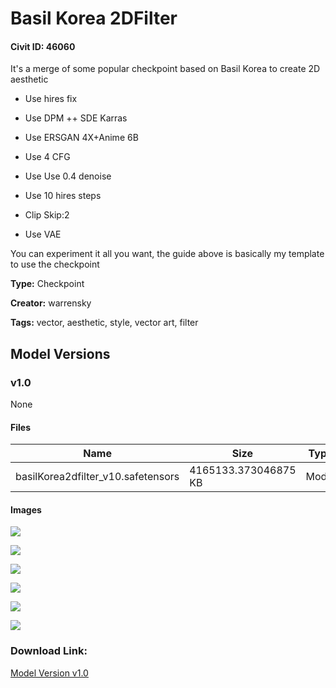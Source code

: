 # Basil Korea 2DFilter

#### Civit ID: 46060

<p>It's a merge of some popular checkpoint based on Basil Korea to create 2D aesthetic</p><ul><li><p>Use hires fix</p></li><li><p>Use DPM ++ SDE Karras</p></li><li><p>Use ERSGAN 4X+Anime 6B</p></li><li><p>Use 4 CFG</p></li><li><p>Use Use 0.4 denoise</p></li><li><p>Use 10 hires steps</p></li><li><p>Clip Skip:2</p></li><li><p>Use VAE</p></li></ul><p>You can experiment it all you want, the guide above is basically my template to use the checkpoint</p>

**Type:** Checkpoint

**Creator:** warrensky

**Tags:** vector, aesthetic, style, vector art, filter

## Model Versions

### v1.0

None

#### Files

| Name | Size | Type | Format | Download Url | AutoV1 | AutoV2 | SHA256 | CRC32 | BLAKE3 |
| --- | --- | --- | --- | --- | --- | --- | --- | --- | --- |
| basilKorea2dfilter_v10.safetensors | 4165133.373046875 KB | Model | SafeTensor | https://civitai.com/api/download/models/50677 | 38C7890D | 318E7C766A | 318E7C766A21DAF657D6631D44FFEED1DB54317BB6A69E08113CAE55D47D7C1A | E7CD98C7 | 484F428E98F88B7C71430FD2467F7CEEAC90D38BEDE749619C82F57AE169F8BF |

#### Images

<p><img src="https://image.civitai.com/xG1nkqKTMzGDvpLrqFT7WA/3ae581da-168d-4a3c-3ce8-8fbced149a00/width=450/545020.jpeg" /></p>

<p><img src="https://image.civitai.com/xG1nkqKTMzGDvpLrqFT7WA/66a316f2-f17b-4f89-a5d6-b94cee9fee00/width=450/544985.jpeg" /></p>

<p><img src="https://image.civitai.com/xG1nkqKTMzGDvpLrqFT7WA/f2137693-7095-43e2-66e2-215cba668f00/width=450/545022.jpeg" /></p>

<p><img src="https://image.civitai.com/xG1nkqKTMzGDvpLrqFT7WA/421355f7-90a8-49a2-76fd-5febcebb6900/width=450/545024.jpeg" /></p>

<p><img src="https://image.civitai.com/xG1nkqKTMzGDvpLrqFT7WA/a3abd522-2903-4e07-f3c8-4f9fac29c100/width=450/544991.jpeg" /></p>

<p><img src="https://image.civitai.com/xG1nkqKTMzGDvpLrqFT7WA/07d4833f-69d4-41f9-7a20-479ce6453400/width=450/545025.jpeg" /></p>

### Download Link:

[Model Version v1.0](https://civitai.com/api/download/models/50677)

